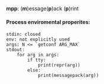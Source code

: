 **mpp**: (**m**)essage(**p**)ack (**p**)rint

#### Process enviromental properites:
```
stdin: closed
env: not explicitly used
args: N <= `getconf ARG_MAX`
stdout:
    for arg in args:
        if tty:
            print(repr(arg))
        else:
            print(messagepack(arg))
```
